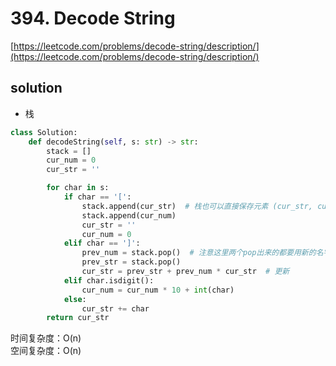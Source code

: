 # 394. Decode String

[https://leetcode.com/problems/decode-string/description/](https://leetcode.com/problems/decode-string/description/)

## solution

- 栈

```python
class Solution:
    def decodeString(self, s: str) -> str:
        stack = []
        cur_num = 0
        cur_str = ''

        for char in s:
            if char == '[':
                stack.append(cur_str)  # 栈也可以直接保存元素 (cur_str, cur_num), 思路关键是字母和次数都分别进栈, 方便重新开始统计
                stack.append(cur_num)
                cur_str = ''
                cur_num = 0
            elif char == ']':
                prev_num = stack.pop()  # 注意这里两个pop出来的都要用新的名字
                prev_str = stack.pop()
                cur_str = prev_str + prev_num * cur_str  # 更新
            elif char.isdigit():
                cur_num = cur_num * 10 + int(char)
            else:
                cur_str += char
        return cur_str
```

时间复杂度：O(n) <br>
空间复杂度：O(n)
